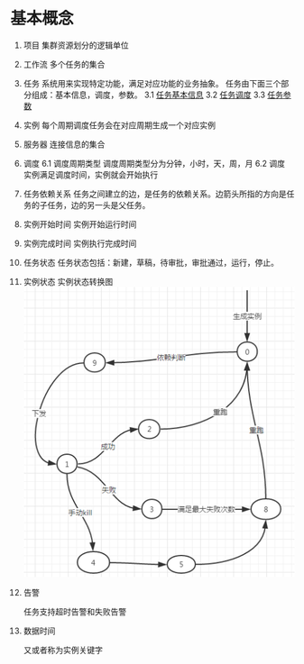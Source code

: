 # 基本概念

1. 项目 集群资源划分的逻辑单位
2. 工作流 多个任务的集合
3. 任务 系统用来实现特定功能，满足对应功能的业务抽象。 任务由下面三个部分组成：基本信息，调度，参数。 3.1 [任务基本信息](runnerbasicinfo.md) 3.2 [任务调度](runnercycle.md) 3.3 [任务参数](runners/)
4. 实例 每个周期调度任务会在对应周期生成一个对应实例
5. 服务器 连接信息的集合
6. 调度 6.1 调度周期类型 调度周期类型分为分钟，小时，天，周，月 6.2 调度 实例满足调度时间，实例就会开始执行
7. 任务依赖关系 任务之间建立的边，是任务的依赖关系。边箭头所指的方向是任务的子任务，边的另一头是父任务。
8. 实例开始时间 实例开始运行时间
9. 实例完成时间 实例执行完成时间
10. 任务状态 任务状态包括：新建，草稿，待审批，审批通过，运行，停止。
11. 实例状态 实例状态转换图 ![](../../.gitbook/assets/basic1.png)
12. 告警  

    任务支持超时告警和失败告警  

13. 数据时间  

    又或者称为实例关键字

